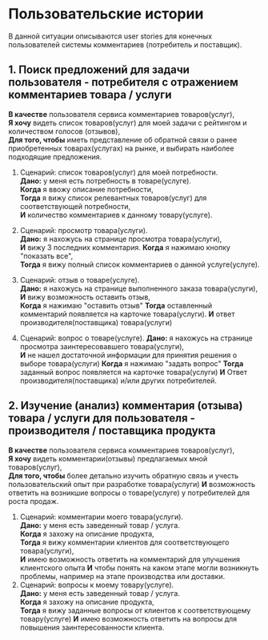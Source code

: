 # Пользовательские истории
В данной ситуации описываются user stories для конечных пользователей системы комментариев (потребитель и поставщик).

## 1. Поиск предложений для задачи пользователя - потребителя с отражением комментариев товара / услуги

**В качестве** пользователя сервиса комментариев товаров(услуг), \
**Я хочу** видеть список товаров(услуг) для моей задачи с рейтингом и количеством голосов (отзывов), \
**Для того, чтобы** иметь представление об обратной связи о ранее приобретенных товарах(услугах) на рынке, и выбирать наиболее подходящие предложения.

1. Сценарий: список товаров(услуг) для моей потребности. \
   **Дано:** у меня есть потребность в товаре(услуге). \
   **Когда** я ввожу описание потребности, \
    **Тогда** я вижу список релевантных товаров(услуг) для соответствующей потребности, \
   **И** количество комментариев к данному товару(услуге).

2. Сценарий: просмотр товара(услуги). \
   **Дано:** я нахожусь на странице просмотра товара(услуги), \
   **И** вижу 3 последних комментария.
   **Когда** я нажимаю кнопку "показать все", \
   **Тогда** я вижу полный список комментариев о данной услуге(услуге).

3. Сценарий: отзыв о товаре(услуге). \
    **Дано:** я нахожусь на странице выполненного заказа товара(услуги), \
    **И** вижу возможность оставить отзыв, \
    **Когда** я нажимаю "оставить отзыв"
    **Тогда** оставленный комментарий появляется на карточке товара(услуги).
    **И** ответ производителя(поставщика) товара(услуги)

4. Сценарий: вопрос о товаре(услуге).
    **Дано:** я нахожусь на странице просмотра заинтересовавшего товара(услуги), \
    **И** не нашел достаточной информации для принятия решения о выборе товара(услуги)
    **Когда** я нажимаю "задать вопрос"
    **Тогда** заданный вопрос появляется на карточке товара(услуги)
    **И** Ответ производителя(поставщика) и/или других потребителей.

## 2. Изучение (анализ) комментария (отзыва) товара / услуги для пользователя - производителя / поставщика продукта

**В качестве** пользователя сервиса комментариев товаров(услуг), \
**Я хочу** видеть комментарии(отзывы) предлагаемых мной товаров(услуг), \
**Для того, чтобы** более детально изучить обратную связь и учесть пользовательский опыт при разработке товара(услуги)
**И** возможность ответить на возникшие вопросы о товаре(услуге) у потребителей для роста продаж.

1. Сценарий: комментарии моего товара(услуги). \
   **Дано:** у меня есть заведенный товар / услуга. \
   **Когда** я захожу на описание продукта, \
   **Тогда** я вижу комментарии клиентов для соответствующего товара(услуги), \
   **И** имею возможность ответить на комментарий для улучшения клиентского опыта
   **И** чтобы понять на каком этапе могли возникнуть проблемы, например на этапе производства или доставки.
2. Сценарий: вопросы к моему товару(услуге). \
    **Дано:** у меня есть заведенный товар / услуга. \
    **Когда** я захожу на описание продукта, \
    **Тогда** я вижу заданные вопросы от клиентов к соответствующему товару(услуге)
    **И** имею возможность ответить на вопросы для повышения заинтересованности клиента.